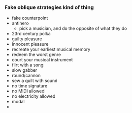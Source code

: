 ### Fake oblique strategies kind of thing
- fake counterpoint
- antihero
    - pick a musician, and do the opposite of what they do
- 23rd century polka
- guilty pleasure
- innocent pleasure
- recreate your earliest musical memory
- redeem the worst genre
- court your musical instrument
- flirt with a song
- slow gabber 
- round/cannon
- sew a quilt with sound
- no time signature
- no MIDI allowed
- no electricity allowed
- modal
- 